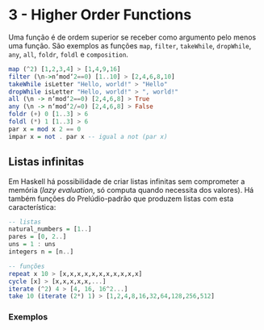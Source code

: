 # 3 - Higher Order Functions

Uma função é de ordem superior se receber como argumento pelo menos uma função. São exemplos as funções `map`, `filter`, `takeWhile`, `dropWhile`, `any`, `all`, `foldr`, `foldl` e `composition`.

```Haskell
map (^2) [1,2,3,4] > [1,4,9,16]
filter (\n->n‘mod‘2==0) [1..10] > [2,4,6,8,10]
takeWhile isLetter "Hello, world!" > "Hello"
dropWhile isLetter "Hello, world!" > ", world!"
all (\n -> n‘mod‘2==0) [2,4,6,8] > True
any (\n -> n‘mod‘2/=0) [2,4,6,8] > False
foldr (+) 0 [1..3] > 6  
foldl (*) 1 [1..3] > 6  
par x = mod x 2 == 0
impar x = not . par x -- igual a not (par x)
```

## Listas infinitas

Em Haskell há possibilidade de criar listas infinitas sem comprometer a memória (*lazy evaluation*, só computa quando necessita dos valores). Há também funções do Prelúdio-padrão que produzem listas com esta característica:

```haskell
-- listas
natural_numbers = [1..]
pares = [0, 2..]
uns = 1 : uns
integers n = [n..]

-- funções
repeat x 10 > [x,x,x,x,x,x,x,x,x,x,x]
cycle [x] > [x,x,x,x,x,...]
iterate (^2) 4 > [4, 16, 16^2...]
take 10 (iterate (2*) 1) > [1,2,4,8,16,32,64,128,256,512]
```

### Exemplos

```haskell

```